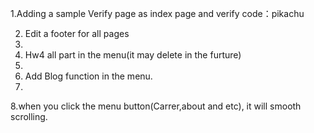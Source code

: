 1.Adding a sample Verify page as index page and verify code：pikachu

2. Edit a footer for all pages
3. 
4. Hw4 all part in the menu(it may delete in the furture)
5. 
6. Add Blog function in the menu.
7. 
8.when you click the menu button(Carrer,about and etc), it will smooth scrolling.

